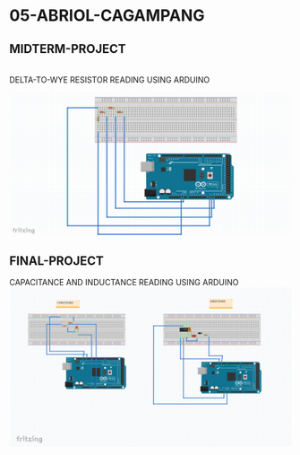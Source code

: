 # 05-ABRIOL-CAGAMPANG
## MIDTERM-PROJECT
<BR>
DELTA-TO-WYE RESISTOR READING USING ARDUINO
  
[![INSERT YOUR FRITZING PICTURE HERE](https://github.com/BSCPE-2A-EE-1-TERM-1-S-Y-19-20/05-ABRIOL-CAGAMPANG/blob/master/MIDTERM-PROJECT.png)]()

## FINAL-PROJECT

CAPACITANCE AND INDUCTANCE READING USING ARDUINO
[![INSERT YOUR FRITZING PICTURE HERE](https://github.com/BSCPE-2A-EE-1-TERM-1-S-Y-19-20/05-ABRIOL-CAGAMPANG/blob/master/FINAL-PROJECT.png)]()

